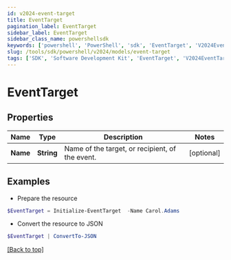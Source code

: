 ```yaml
---
id: v2024-event-target
title: EventTarget
pagination_label: EventTarget
sidebar_label: EventTarget
sidebar_class_name: powershellsdk
keywords: ['powershell', 'PowerShell', 'sdk', 'EventTarget', 'V2024EventTarget'] 
slug: /tools/sdk/powershell/v2024/models/event-target
tags: ['SDK', 'Software Development Kit', 'EventTarget', 'V2024EventTarget']
---
```



# EventTarget

## Properties

Name | Type | Description | Notes
------------ | ------------- | ------------- | -------------
**Name** | **String** | Name of the target, or recipient, of the event. | [optional] 

## Examples

- Prepare the resource
```powershell
$EventTarget = Initialize-EventTarget  -Name Carol.Adams
```

- Convert the resource to JSON
```powershell
$EventTarget | ConvertTo-JSON
```


[[Back to top]](#) 

